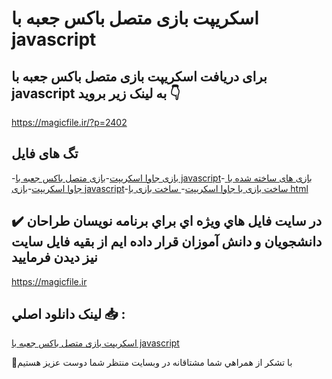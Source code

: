 # اسکریپت بازی متصل باکس جعبه با javascript

## برای دریافت اسکریپت بازی متصل باکس جعبه با javascript به لینک زیر بروید 👇

https://magicfile.ir/?p=2402

## تگ های فایل

-[بازی جاوا اسکریپت](https://magicfile.ir/product/%d8%a7%d8%b3%da%a9%d8%b1%db%8c%d9%be%d8%aa-%d8%a8%d8%a7%d8%b2%db%8c-%d9%85%d8%aa%d8%b5%d9%84-%d8%a8%d8%a7%da%a9%d8%b3-%d8%ac%d8%b9%d8%a8%d9%87-%d8%a8%d8%a7-javascript/)-[بازی متصل باکس جعبه با javascript](https://magicfile.ir/product/%d8%a7%d8%b3%da%a9%d8%b1%db%8c%d9%be%d8%aa-%d8%a8%d8%a7%d8%b2%db%8c-%d9%85%d8%aa%d8%b5%d9%84-%d8%a8%d8%a7%da%a9%d8%b3-%d8%ac%d8%b9%d8%a8%d9%87-%d8%a8%d8%a7-javascript/)-[ بازی های ساخته شده با جاوا اسکریپت](https://magicfile.ir/product/%d8%a7%d8%b3%da%a9%d8%b1%db%8c%d9%be%d8%aa-%d8%a8%d8%a7%d8%b2%db%8c-%d9%85%d8%aa%d8%b5%d9%84-%d8%a8%d8%a7%da%a9%d8%b3-%d8%ac%d8%b9%d8%a8%d9%87-%d8%a8%d8%a7-javascript/)-[بازی javascript](https://magicfile.ir/product/%d8%a7%d8%b3%da%a9%d8%b1%db%8c%d9%be%d8%aa-%d8%a8%d8%a7%d8%b2%db%8c-%d9%85%d8%aa%d8%b5%d9%84-%d8%a8%d8%a7%da%a9%d8%b3-%d8%ac%d8%b9%d8%a8%d9%87-%d8%a8%d8%a7-javascript/)-[ساخت بازی با جاوا اسکریپت](https://magicfile.ir/product/%d8%a7%d8%b3%da%a9%d8%b1%db%8c%d9%be%d8%aa-%d8%a8%d8%a7%d8%b2%db%8c-%d9%85%d8%aa%d8%b5%d9%84-%d8%a8%d8%a7%da%a9%d8%b3-%d8%ac%d8%b9%d8%a8%d9%87-%d8%a8%d8%a7-javascript/)-[ ساخت بازی با html](https://magicfile.ir/product/%d8%a7%d8%b3%da%a9%d8%b1%db%8c%d9%be%d8%aa-%d8%a8%d8%a7%d8%b2%db%8c-%d9%85%d8%aa%d8%b5%d9%84-%d8%a8%d8%a7%da%a9%d8%b3-%d8%ac%d8%b9%d8%a8%d9%87-%d8%a8%d8%a7-javascript/)

## ✔️ در سايت فايل هاي ويژه اي براي برنامه نويسان طراحان دانشجويان و دانش آموزان قرار داده ايم از بقيه فايل سايت نيز ديدن فرماييد

https://magicfile.ir


## لينک دانلود اصلي 📥 :

[اسکریپت بازی متصل باکس جعبه با javascript](https://magicfile.ir/product/%d8%a7%d8%b3%da%a9%d8%b1%db%8c%d9%be%d8%aa-%d8%a8%d8%a7%d8%b2%db%8c-%d9%85%d8%aa%d8%b5%d9%84-%d8%a8%d8%a7%da%a9%d8%b3-%d8%ac%d8%b9%d8%a8%d9%87-%d8%a8%d8%a7-javascript/) 


🙏با تشکر از همراهي شما مشتاقانه در وبسایت منتظر شما دوست عزیز هستیم


